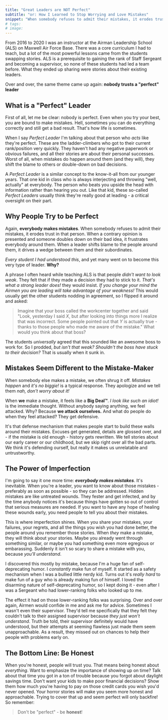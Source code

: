 ```yaml
---
title: "Great Leaders are NOT Perfect"
subtitle: "or: How I Learned to Stop Worrying and Love Mistakes"
snippet: "When somebody refuses to admit their mistakes, it erodes trust in that person...  When a leader shifts blame to the people around them, it drives a wedge between them and their subordinates."
# tags: 
# image: 
---
```


From 2016 to 2020 I was an instructor at the Airman Leadership School (ALS) on Maxwell Air Force Base.  There was a core curriculum I had to teach, but a lot of the most powerful lessons came from the students swapping stories.  ALS is a prerequisite to gaining the rank of Staff Sergeant and becoming a supervisor, so none of these students had led a team before.  What they ended up sharing were stories about their existing leaders.

Over and over, the same theme came up again: **nobody trusts a "perfect" leader**

## What is a "Perfect" Leader
First of all, let me be clear: nobody is perfect.  Even when you try your best, you are bound to make mistakes.  Hell, sometimes you can do everything correctly and still get a bad result.  That's how life is sometimes.

When I say *Perfect Leader* I'm talking about that person who *acts* like they're perfect.  These are the ladder-climbers who got to their current rank/position very quickly.  They haven't had any negative paperwork or obvious failures, and all their stories are about their personal successes.  Worst of all, when mistakes do happen around them (and they will), they shift the blame to others or double-down on bad decisions.

A *Perfect Leader* is a similar concept to the know-it-all from our younger years.  That one kid in class who is always interjecting and throwing "well, actually" at everybody.  The person who beats you upside the head with information rather than hearing you out.  Like that kid, these so-called *Perfect Leaders* usually think they're really good at leading - a critical oversight on their part.

## Why People Try to be Perfect
Again, **everybody makes mistakes**.  When somebody refuses to admit their mistakes, it erodes trust in that person.  When a contrary opinion is presented and someone doubles down on their bad idea, it frustrates everybody around them.  When a leader shifts blame to the people around them, it drives a wedge between them and their subordinates.

*Every student I had understood this*, and yet many went on to become this very type of leader.  **Why?**

A phrase I often heard while teaching ALS is that people *didn't want to look weak*.  They felt that if they made a decision they had to stick to it.  *That's what a strong leader does!* they would insist.  *If you change your mind the Airmen you are leading will take advantage of your weakness!*  This would usually get the other students nodding in agreement, so I flipped it around and asked:

> Imagine that your boss called the workcenter together and said "Look, yesterday I said *X*, but after looking into things more I realize that was incorrect.  Some people pointed out that *Y* is actually true - thanks to those people who made me aware of the mistake."  What would you think about that boss?

The students *universally* agreed that this sounded like an awesome boss to work for.  So I prodded, *but isn't that weak?  Shouldn't the boss have stuck to their decision?*  That is usually when it sunk in.

## Mistakes Seem Different to the Mistake-Maker
When somebody else makes a mistake, we often shrug it off.  *Mistakes happen* and *it's no biggie!* is a typical response.  They apologize and we tell them *nah, don't worry about it!*

When **we** make a mistake, it feels like a **Big Deal™**.  *I look like such an idiot!* is the immediate thought.  Without anybody saying anything, we feel attacked.  Why?  Because **we attack ourselves.**  And what do people do when they feel attacked?  They get defensive.

It's that defense mechanism that makes people start to build these walls around their mistakes.  Excuses get generated, details are glossed over, and - if the mistake is old enough - history gets rewritten.  We tell stories about our early career or our childhood, but we skip right over all the bad parts.  We think it's defending ourself, but really it makes us unrelatable and untrustworthy.

## The Power of Imperfection
I'm going to say it one more time: ***everybody makes mistakes***.  It's inevitable.  When you're a leader, you want to know about those mistakes - preferably as soon as possible - so they can be addressed.  Hidden mistakes are like untreated wounds.  They fester and get infected, and by the time anybody notices it's because things have gotten so out of control that serious measures are needed.  If you want to have any hope of healing these wounds early, you need people to tell you about their mistakes.

This is where imperfection shines.  When you share your mistakes, your failures, your regrets, and all the things you wish you had done better, the people around you remember those stories.  When *they* make a mistake, they will think about your stories.  Maybe you already went through something similar, or maybe you had something even more egregious or embarassing.  Suddenly it isn't so scary to share a mistake with you, because *you'll understand*.

I discovered this mostly by mistake, because I'm a huge fan of self-deprecating humor.  I *constantly* make fun of myself.  It started as a safety mechanism when I was a bullied little nerdy kid.  Turns out it's *really hard* to make fun of a guy who is already making fun of himself.  I loved the disarming nature of self-deprecating humor, so I kept doing it - even after I was a Sergeant who had lower-ranking folks who looked up to me.

The effect it had on those lower-ranking folks was surprising.  Over and over again, Airmen would confide in me and ask me for advice.  Sometimes I wasn't even their supervisor.  They'd tell me specifically that they felt they couldn't talk to their assigned supervisor because *they just won't understand*.  Truth be told, their supervisor definitely would have understood, but their attempts at seeming flawless just made them seem unapproachable.  As a result, they missed out on chances to help their people with problems early on.

## The Bottom Line: Be Honest
When you're honest, people will trust you.  That means being honest about *everything*.  Want to emphasize the importance of showing up on time?  Talk about that time you got in a ton of trouble because you forgot about daylight savings time.  Don't want your kids to make poor financial decisions?  Show them how much you're having to pay on those credit cards you wish you'd never opened.  Your horror stories will make you seem more honest and approachable.  Trying to cover that up and seem perfect will only backfire!  So remember:

> Don't be "perfect" - be **honest**!